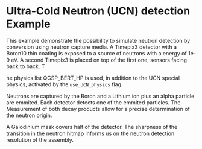 # Ultra-Cold Neutron (UCN) detection Example

This example demonstrate the possibility to simulate neutron detection by conversion using neutron capture media. A Timepix3 detector with a Boron10 thin coating is exposed to a source of neutrons with a energy of 1e-9 eV. A second Timepix3 is placed on top of the first one, sensors facing back to back. T

he physics list QGSP_BERT_HP is used, in addition to the UCN special physics, activated by the `use_UCN_physics` flag.

Neutrons are captured by the Boron and a Lithium ion plus an alpha particle are emmited. Each detector detects one of the emmited particles. The Measurement of both decay products allow for a precise determination of the neutron origin. 

A Galodinium mask covers half of the detector. The sharpness of the transition in the neutron hitmap informs us on the neutron detection resolution of the assembly. 
